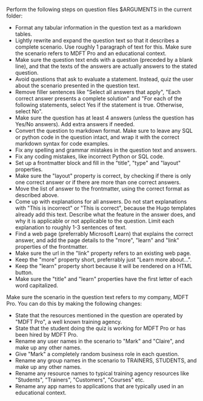 Perform the following steps on question files $ARGUMENTS in the current folder:

- Format any tabular information in the question text as a markdown tables.
- Lightly rewrite and expand the question text so that it describes a complete scenario. Use roughly 1 paragraph of text for this. Make sure the scenario refers to MDFT Pro and an educational context.
- Make sure the question text ends with a question (preceded by a blank line), and that the texts of the answers are actually answers to the stated question.
- Avoid questions that ask to evaluate a statement. Instead, quiz the user about the scenario presented in the question text.
- Remove filler sentences like "Select all answers that apply", "Each correct answer presents a complete solution" and "For each of the following statements, select Yes if the statement is true. Otherwise, select No".
- Make sure the question has at least 4 answers (unless the question has Yes/No answers). Add extra answers if needed.
- Convert the question to markdown format. Make sure to leave any SQL or python code in the question intact, and wrap it with the correct markdown syntax for code examples.
- Fix any spelling and grammar mistakes in the question text and answers.
- Fix any coding mistakes, like incorrect Python or SQL code.
- Set up a frontmatter block and fill in the "title", "type" and "layout" properties. 
- Make sure the "layout" property is correct, by checking if there is only one correct answer or if there are more than one correct answers.  
- Move the list of answer to the frontmatter, using the correct format as described above.
- Come up with explanations for all answers. Do not start explanations with "This is incorrect" or "This is correct", because the Hugo templates already add this text. Describe what the feature in the answer does, and why it is applicable or not applicable to the question. Limit each explanation to roughly 1-3 sentences of text.
- Find a web page (preferrably Microsoft Learn) that explains the correct answer, and add the page details to the "more", "learn" and "link" properties of the frontmatter. 
- Make sure the url in the "link" property refers to an existing web page.
- Keep the "more" property short, preferrably just "Learn more about...". 
- Keep the "learn" property short because it will be rendered on a HTML button.
- Make sure the "title" and "learn" properties have the first letter of each word capitalized.

Make sure the scenario in the question text refers to my company, MDFT Pro. You can do this by making the following changes: 

- State that the resources mentioned in the question are operated by "MDFT Pro", a well known training agency.
- State that the student doing the quiz is working for MDFT Pro or has been hired by MDFT Pro.
- Rename any user names in the scenario to "Mark" and "Claire", and make up any other names.
- Give "Mark" a completely random business role in each question.
- Rename any group names in the scenario to TRAINERS, STUDENTS, and make up any other names.
- Rename any resource names to typical training agency resources like "Students", "Trainers", "Customers", "Courses" etc. 
- Rename any app names to applications that are typically used in an educational context.

